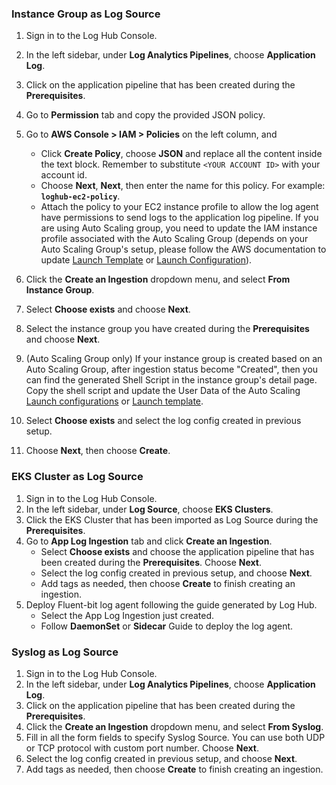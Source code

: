 
<!--ig-start-->
### Instance Group as Log Source

1. Sign in to the Log Hub Console.
2. In the left sidebar, under **Log Analytics Pipelines**, choose **Application Log**.
3. Click on the application pipeline that has been created during the **Prerequisites**.
4. Go to **Permission** tab and copy the provided JSON policy.
5. Go to **AWS Console > IAM > Policies** on the left column, and 

    - Click **Create Policy**, choose **JSON** and replace all the content inside the text block. Remember to substitute `<YOUR ACCOUNT ID>` with your account id.
    - Choose **Next**, **Next**, then enter the name for this policy. For example: **`loghub-ec2-policy`**.
    - Attach the policy to your EC2 instance profile to allow the log agent have permissions to send logs to the application log pipeline. If you are using Auto Scaling group, you need to update the IAM instance profile associated with the Auto Scaling Group (depends on your Auto Scaling Group's setup, please follow the AWS documentation to update [Launch Template][launch-template] or [Launch Configuration][launch-configuration]).

6. Click the **Create an Ingestion** dropdown menu, and select **From Instance Group**.
7. Select **Choose exists** and choose **Next**.
8. Select the instance group you have created during the **Prerequisites** and choose **Next**.
9. (Auto Scaling Group only) If your instance group is created based on an Auto Scaling Group, after ingestion status become "Created", then you can find the generated Shell Script in the instance group's detail page. Copy the shell script and update the User Data of the Auto Scaling [Launch configurations](https://docs.aws.amazon.com/autoscaling/ec2/userguide/launch-configurations.html) or [Launch template](https://docs.aws.amazon.com/AWSEC2/latest/UserGuide/ec2-launch-templates.html).
10. Select **Choose exists** and select the log config created in previous setup.
11. Choose **Next**, then choose **Create**.

<!--ig-end-->

<!--eks-start-->
### EKS Cluster as Log Source

1. Sign in to the Log Hub Console.
2. In the left sidebar, under **Log Source**, choose **EKS Clusters**.
3. Click the EKS Cluster that has been imported as Log Source during the **Prerequisites**.
4. Go to **App Log Ingestion** tab and click **Create an Ingestion**.
    - Select **Choose exists** and choose the application pipeline that has been created during the **Prerequisites**. Choose **Next**.
    - Select the log config created in previous setup, and choose **Next**.
    - Add tags as needed, then choose **Create** to finish creating an ingestion.
5. Deploy Fluent-bit log agent following the guide generated by Log Hub. 
    - Select the App Log Ingestion just created.
    - Follow **DaemonSet** or **Sidecar** Guide to deploy the log agent.

<!--eks-end-->

<!--syslog-start-->
### Syslog as Log Source

1. Sign in to the Log Hub Console.
2. In the left sidebar, under **Log Analytics Pipelines**, choose **Application Log**.
3. Click on the application pipeline that has been created during the **Prerequisites**.
4. Click the **Create an Ingestion** dropdown menu, and select **From Syslog**.
5. Fill in all the form fields to specify Syslog Source. You can use both UDP or TCP protocol with custom port number. Choose **Next**.
6. Select the log config created in previous setup, and choose **Next**.
7. Add tags as needed, then choose **Create** to finish creating an ingestion.
<!--syslog-end-->


[launch-template]: https://docs.aws.amazon.com/autoscaling/ec2/userguide/create-launch-template.html#advanced-settings-for-your-launch-template
[launch-configuration]: https://docs.aws.amazon.com/autoscaling/ec2/userguide/change-launch-config.html